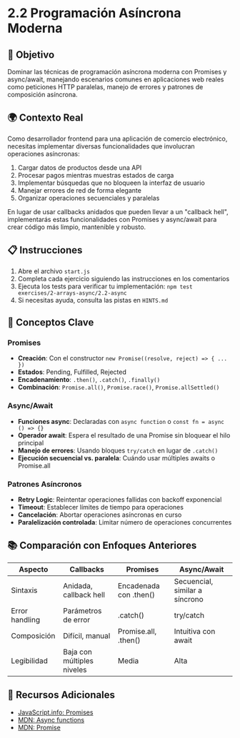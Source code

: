 # 2.2 Programación Asíncrona Moderna

## 🎯 Objetivo

Dominar las técnicas de programación asíncrona moderna con Promises y async/await, manejando escenarios comunes en aplicaciones web reales como peticiones HTTP paralelas, manejo de errores y patrones de composición asíncrona.

## 🌍 Contexto Real

Como desarrollador frontend para una aplicación de comercio electrónico, necesitas implementar diversas funcionalidades que involucran operaciones asíncronas:

1. Cargar datos de productos desde una API
2. Procesar pagos mientras muestras estados de carga
3. Implementar búsquedas que no bloqueen la interfaz de usuario
4. Manejar errores de red de forma elegante
5. Organizar operaciones secuenciales y paralelas

En lugar de usar callbacks anidados que pueden llevar a un "callback hell", implementarás estas funcionalidades con Promises y async/await para crear código más limpio, mantenible y robusto.

## 📋 Instrucciones

1. Abre el archivo `start.js`
2. Completa cada ejercicio siguiendo las instrucciones en los comentarios
3. Ejecuta los tests para verificar tu implementación: `npm test exercises/2-arrays-async/2.2-async`
4. Si necesitas ayuda, consulta las pistas en `HINTS.md`

## 🧩 Conceptos Clave

### Promises

- **Creación**: Con el constructor `new Promise((resolve, reject) => { ... })`
- **Estados**: Pending, Fulfilled, Rejected
- **Encadenamiento**: `.then()`, `.catch()`, `.finally()`
- **Combinación**: `Promise.all()`, `Promise.race()`, `Promise.allSettled()`

### Async/Await

- **Funciones async**: Declaradas con `async function` o `const fn = async () => {}`
- **Operador await**: Espera el resultado de una Promise sin bloquear el hilo principal
- **Manejo de errores**: Usando bloques `try/catch` en lugar de `.catch()`
- **Ejecución secuencial vs. paralela**: Cuándo usar múltiples awaits o Promise.all

### Patrones Asíncronos

- **Retry Logic**: Reintentar operaciones fallidas con backoff exponencial
- **Timeout**: Establecer límites de tiempo para operaciones
- **Cancelación**: Abortar operaciones asíncronas en curso
- **Paralelización controlada**: Limitar número de operaciones concurrentes

## 📚 Comparación con Enfoques Anteriores

| Aspecto        | Callbacks                  | Promises               | Async/Await                    |
| -------------- | -------------------------- | ---------------------- | ------------------------------ |
| Sintaxis       | Anidada, callback hell     | Encadenada con .then() | Secuencial, similar a síncrono |
| Error handling | Parámetros de error        | .catch()               | try/catch                      |
| Composición    | Difícil, manual            | Promise.all, .then()   | Intuitiva con await            |
| Legibilidad    | Baja con múltiples niveles | Media                  | Alta                           |

## 🚀 Recursos Adicionales

- [JavaScript.info: Promises](https://javascript.info/promise-basics)
- [MDN: Async functions](https://developer.mozilla.org/en-US/docs/Web/JavaScript/Reference/Statements/async_function)
- [MDN: Promise](https://developer.mozilla.org/en-US/docs/Web/JavaScript/Reference/Global_Objects/Promise)

